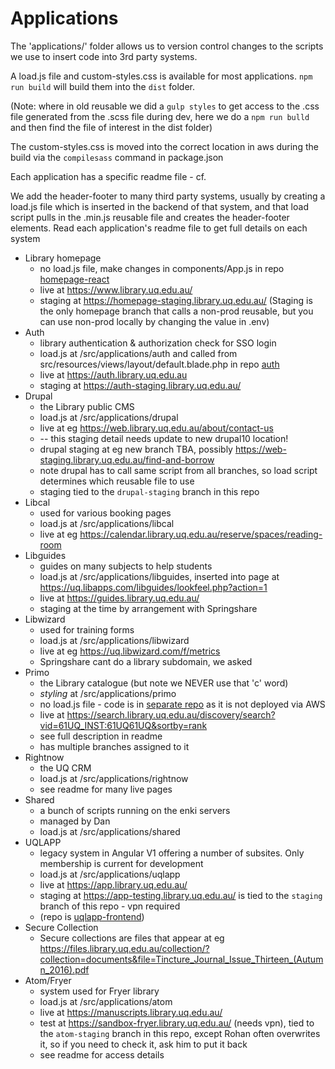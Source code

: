 # Applications

The 'applications/' folder allows us to version control changes to the scripts we use to insert code into 3rd party systems.

A load.js file and custom-styles.css is available for most applications. `npm run build` will build them into the `dist` folder.

(Note: where in old reusable we did a `gulp styles` to get access to the .css file generated from the .scss file during dev, here we do a `npm run bulld` and then find the file of interest in the dist folder)

The custom-styles.css is moved into the correct location in aws during the build via the `compilesass` command in package.json

Each application has a specific readme file - cf.

We add the header-footer to many third party systems, usually by creating a load.js file which is inserted in the backend of that system, and that load script pulls in the .min.js reusable file and creates the header-footer elements. Read each application's readme file to get full details on each system

- Library homepage
  - no load.js file, make changes in components/App.js in repo [homepage-react](https://github.com/uqlibrary/homepage-react)
  - live at <https://www.library.uq.edu.au/>
  - staging at <https://homepage-staging.library.uq.edu.au/> (Staging is the only homepage branch that calls a non-prod reusable, but you can use non-prod locally by changing the value in .env)
- Auth
  - library authentication & authorization check for SSO login
  - load.js at /src/applications/auth and called from src/resources/views/layout/default.blade.php in repo [auth](https://github.com/uqlibrary/auth)
  - live at <https://auth.library.uq.edu.au>
  - staging at <https://auth-staging.library.uq.edu.au/>
- Drupal 
  - the Library public CMS
  - load.js at /src/applications/drupal
  - live at eg <https://web.library.uq.edu.au/about/contact-us>
  - -- this staging detail needs update to new drupal10 location!
  - drupal staging at eg new branch TBA, possibly <https://web-staging.library.uq.edu.au/find-and-borrow>
  - note drupal has to call same script from all branches, so load script determines which reusable file to use  
  - staging tied to the `drupal-staging` branch in this repo
- Libcal
  - used for various booking pages
  - load.js at /src/applications/libcal
  - live at eg <https://calendar.library.uq.edu.au/reserve/spaces/reading-room>
- Libguides
  - guides on many subjects to help students
  - load.js at /src/applications/libguides, inserted into page at <https://uq.libapps.com/libguides/lookfeel.php?action=1>
  - live at <https://guides.library.uq.edu.au/>
  - staging at the time by arrangement with Springshare
- Libwizard
  - used for training forms
  - load.js at /src/applications/libwizard
  - live at eg <https://uq.libwizard.com/f/metrics>
  - Springshare cant do a library subdomain, we asked
- Primo
  - the Library catalogue (but note we NEVER use that 'c' word)
  - _styling_ at /src/applications/primo
  - no load.js file - code is in [separate repo](https://github.com/uqlibrary/exlibris-primo) as it is not deployed via AWS
  - live at <https://search.library.uq.edu.au/discovery/search?vid=61UQ_INST:61UQ61UQ&sortby=rank>
  - see full description in readme
  - has multiple branches assigned to it
- Rightnow
  - the UQ CRM
  - load.js at /src/applications/rightnow
  - see readme for many live pages
- Shared
  - a bunch of scripts running on the enki servers
  - managed by Dan
  - load.js at /src/applications/shared
- UQLAPP
  - legacy system in Angular V1 offering a number of subsites. Only membership is current for development
  - load.js at /src/applications/uqlapp
  - live at <https://app.library.uq.edu.au/>
  - staging at <https://app-testing.library.uq.edu.au/> is tied to the `staging` branch of this repo - vpn required
  - (repo is [uqlapp-frontend](https://github.com/uqlibrary/uqlapp-frontend))
- Secure Collection
  - Secure collections are files that appear at eg <https://files.library.uq.edu.au/collection/?collection=documents&file=Tincture_Journal_Issue_Thirteen_(Autumn_2016).pdf> 
- Atom/Fryer
  - system used for Fryer library
  - load.js at /src/applications/atom
  - live at <https://manuscripts.library.uq.edu.au/>
  - test at <https://sandbox-fryer.library.uq.edu.au/> (needs vpn), tied to the `atom-staging` branch in this repo, except Rohan often overwrites it, so if you need to check it, ask him to put it back
  - see readme for access details
